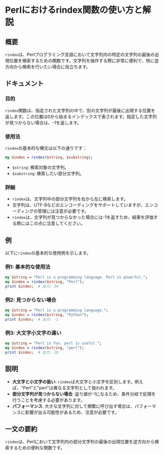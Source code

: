 <!--
Meta Description: # Perlにおけるrindex関数の使い方と解説 ## 概要 `rindex`は、Perlプログラミング言語において文字列内の特定の文字列の最後の出現位置を検索するための関数です。文字列を操作する際に非常に便利で、特に逆方向から検索を行いたい場合に役立ちます。 ## ドキュメント ### 目的 `...
Meta Keywords: perl, rindex, string, index, print
-->

# Perlにおけるrindex関数の使い方と解説

## 概要
`rindex`は、Perlプログラミング言語において文字列内の特定の文字列の最後の出現位置を検索するための関数です。文字列を操作する際に非常に便利で、特に逆方向から検索を行いたい場合に役立ちます。

## ドキュメント
### 目的
`rindex`関数は、指定された文字列の中で、別の文字列が最後に出現する位置を返します。この位置は0から始まるインデックスで表されます。指定した文字列が見つからない場合は、-1を返します。

### 使用法
`rindex`の基本的な構文は以下の通りです：

```perl
my $index = rindex($string, $substring);
```

- `$string`: 検索対象の文字列。
- `$substring`: 検索したい部分文字列。

### 詳細
- `rindex`は、文字列中の部分文字列を右から左に検索します。
- 文字列は、UTF-8などのエンコーディングをサポートしていますが、エンコーディングの管理には注意が必要です。
- `rindex`は、文字列が見つからなかった場合には-1を返すため、結果を評価する際にはこの点に注意してください。

## 例
以下に`rindex`の基本的な使用例を示します。

### 例1: 基本的な使用法
```perl
my $string = "Perl is a programming language. Perl is powerful.";
my $index = rindex($string, "Perl");
print $index;  # 出力: 34
```

### 例2: 見つからない場合
```perl
my $string = "Perl is a programming language.";
my $index = rindex($string, "Python");
print $index;  # 出力: -1
```

### 例3: 大文字小文字の違い
```perl
my $string = "Perl is fun. perl is useful.";
my $index = rindex($string, "perl");
print $index;  # 出力: 20
```

## 説明
- **大文字と小文字の扱い**: `rindex`は大文字と小文字を区別します。例えば、"Perl"と"perl"は異なる文字列として扱われます。
- **部分文字列が見つからない場合**: 返り値が-1になるため、条件分岐で処理を行うことを考慮する必要があります。
- **パフォーマンス**: 大きな文字列に対して頻繁に呼び出す場合は、パフォーマンスに影響が出る可能性があるため、注意が必要です。

## 一文の要約
`rindex`は、Perlにおいて文字列内の部分文字列の最後の出現位置を逆方向から検索するための便利な関数です。